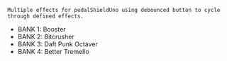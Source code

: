 ```
Multiple effects for pedalShieldUno using debounced button to cycle through defined effects.
```
* BANK 1: Booster
* BANK 2: Bitcrusher
* BANK 3: Daft Punk Octaver
* BANK 4: Better Tremello

